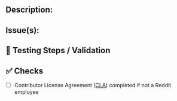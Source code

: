## Description:

## Issue(s):

<!-- If there are existing issues that this PR addresses, reference all of them here -->

## 🧪 Testing Steps / Validation

<!-- add details on how this PR has been tested, include reproductions and screenshots where applicable -->

## ✅ Checks

<!-- Make sure your Pull Request passes the CI checks and do check the following fields as needed -->

- [ ] Contributor License Agreement ([CLA](https://docs.google.com/forms/d/e/1FAIpQLScG6Bf3yqS05yWV0pbh5Q60AsaXP2mw35_i7ZA19_7jWNJKsg/viewform)) completed if not a Reddit employee
